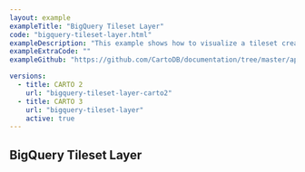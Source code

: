 ```yaml
---
layout: example
exampleTitle: "BigQuery Tileset Layer"
code: "bigquery-tileset-layer.html"
exampleDescription: "This example shows how to visualize a tileset created with the CARTO Analytics Toolbox for BigQuery."
exampleExtraCode: ""
exampleGithub: "https://github.com/CartoDB/documentation/tree/master/app/content/deck-gl/examples/basic-examples/bigquery-tileset-layer.html"

versions:
  - title: CARTO 2
    url: "bigquery-tileset-layer-carto2"
  - title: CARTO 3
    url: "bigquery-tileset-layer"
    active: true
---
```

## BigQuery Tileset Layer